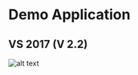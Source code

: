 # Demo Application
## VS 2017 (V 2.2)
![alt text]([http://url/to/img.png](https://raw.githubusercontent.com/mehedihasan9339/DemoApplication/master/DemoApplication/wwwroot/Assets/DemoApp.gif))
